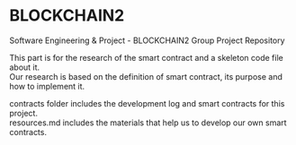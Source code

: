# BLOCKCHAIN2
Software Engineering &amp; Project - BLOCKCHAIN2 Group Project Repository

This part is for the research of the smart contract and a skeleton code file about it.  
Our research is based on the definition of smart contract, its purpose and how to implement it.

contracts folder includes the development log and smart contracts for this project.  
resources.md includes the materials that help us to develop our own smart contracts.

